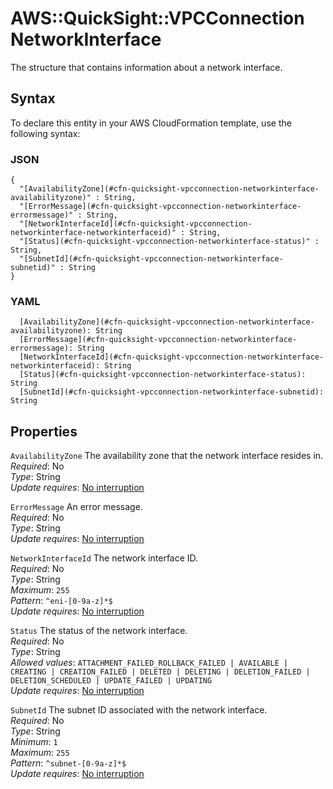 # AWS::QuickSight::VPCConnection NetworkInterface<a name="aws-properties-quicksight-vpcconnection-networkinterface"></a>

The structure that contains information about a network interface\.

## Syntax<a name="aws-properties-quicksight-vpcconnection-networkinterface-syntax"></a>

To declare this entity in your AWS CloudFormation template, use the following syntax:

### JSON<a name="aws-properties-quicksight-vpcconnection-networkinterface-syntax.json"></a>

```
{
  "[AvailabilityZone](#cfn-quicksight-vpcconnection-networkinterface-availabilityzone)" : String,
  "[ErrorMessage](#cfn-quicksight-vpcconnection-networkinterface-errormessage)" : String,
  "[NetworkInterfaceId](#cfn-quicksight-vpcconnection-networkinterface-networkinterfaceid)" : String,
  "[Status](#cfn-quicksight-vpcconnection-networkinterface-status)" : String,
  "[SubnetId](#cfn-quicksight-vpcconnection-networkinterface-subnetid)" : String
}
```

### YAML<a name="aws-properties-quicksight-vpcconnection-networkinterface-syntax.yaml"></a>

```
  [AvailabilityZone](#cfn-quicksight-vpcconnection-networkinterface-availabilityzone): String
  [ErrorMessage](#cfn-quicksight-vpcconnection-networkinterface-errormessage): String
  [NetworkInterfaceId](#cfn-quicksight-vpcconnection-networkinterface-networkinterfaceid): String
  [Status](#cfn-quicksight-vpcconnection-networkinterface-status): String
  [SubnetId](#cfn-quicksight-vpcconnection-networkinterface-subnetid): String
```

## Properties<a name="aws-properties-quicksight-vpcconnection-networkinterface-properties"></a>

`AvailabilityZone`  <a name="cfn-quicksight-vpcconnection-networkinterface-availabilityzone"></a>
The availability zone that the network interface resides in\.  
*Required*: No  
*Type*: String  
*Update requires*: [No interruption](https://docs.aws.amazon.com/AWSCloudFormation/latest/UserGuide/using-cfn-updating-stacks-update-behaviors.html#update-no-interrupt)

`ErrorMessage`  <a name="cfn-quicksight-vpcconnection-networkinterface-errormessage"></a>
An error message\.  
*Required*: No  
*Type*: String  
*Update requires*: [No interruption](https://docs.aws.amazon.com/AWSCloudFormation/latest/UserGuide/using-cfn-updating-stacks-update-behaviors.html#update-no-interrupt)

`NetworkInterfaceId`  <a name="cfn-quicksight-vpcconnection-networkinterface-networkinterfaceid"></a>
The network interface ID\.  
*Required*: No  
*Type*: String  
*Maximum*: `255`  
*Pattern*: `^eni-[0-9a-z]*$`  
*Update requires*: [No interruption](https://docs.aws.amazon.com/AWSCloudFormation/latest/UserGuide/using-cfn-updating-stacks-update-behaviors.html#update-no-interrupt)

`Status`  <a name="cfn-quicksight-vpcconnection-networkinterface-status"></a>
The status of the network interface\.  
*Required*: No  
*Type*: String  
*Allowed values*: `ATTACHMENT_FAILED_ROLLBACK_FAILED | AVAILABLE | CREATING | CREATION_FAILED | DELETED | DELETING | DELETION_FAILED | DELETION_SCHEDULED | UPDATE_FAILED | UPDATING`  
*Update requires*: [No interruption](https://docs.aws.amazon.com/AWSCloudFormation/latest/UserGuide/using-cfn-updating-stacks-update-behaviors.html#update-no-interrupt)

`SubnetId`  <a name="cfn-quicksight-vpcconnection-networkinterface-subnetid"></a>
The subnet ID associated with the network interface\.  
*Required*: No  
*Type*: String  
*Minimum*: `1`  
*Maximum*: `255`  
*Pattern*: `^subnet-[0-9a-z]*$`  
*Update requires*: [No interruption](https://docs.aws.amazon.com/AWSCloudFormation/latest/UserGuide/using-cfn-updating-stacks-update-behaviors.html#update-no-interrupt)